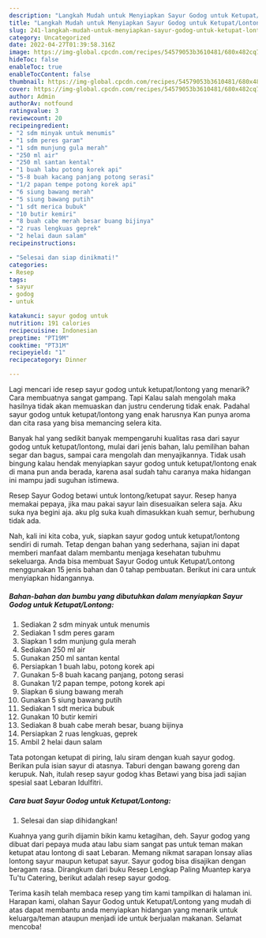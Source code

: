 ```yaml
---
description: "Langkah Mudah untuk Menyiapkan Sayur Godog untuk Ketupat/Lontong yang Bisa Manjain Lidah, Buat Buka Puasa}"
title: "Langkah Mudah untuk Menyiapkan Sayur Godog untuk Ketupat/Lontong yang Bisa Manjain Lidah, Buat Buka Puasa}"
slug: 241-langkah-mudah-untuk-menyiapkan-sayur-godog-untuk-ketupat-lontong-yang-bisa-manjain-lidah-buat-buka-puasa
category: Uncategorized
date: 2022-04-27T01:39:58.316Z
image: https://img-global.cpcdn.com/recipes/54579053b3610481/680x482cq70/sayur-godog-untuk-ketupatlontong-foto-resep-utama.jpg
hideToc: false
enableToc: true
enableTocContent: false
thumbnail: https://img-global.cpcdn.com/recipes/54579053b3610481/680x482cq70/sayur-godog-untuk-ketupatlontong-foto-resep-utama.jpg
cover: https://img-global.cpcdn.com/recipes/54579053b3610481/680x482cq70/sayur-godog-untuk-ketupatlontong-foto-resep-utama.jpg
author: Admin
authorAv: notfound
ratingvalue: 3
reviewcount: 20
recipeingredient:
- "2 sdm minyak untuk menumis"
- "1 sdm peres garam"
- "1 sdm munjung gula merah"
- "250 ml air"
- "250 ml santan kental"
- "1 buah labu potong korek api"
- "5-8 buah kacang panjang potong serasi"
- "1/2 papan tempe potong korek api"
- "6 siung bawang merah"
- "5 siung bawang putih"
- "1 sdt merica bubuk"
- "10 butir kemiri"
- "8 buah cabe merah besar buang bijinya"
- "2 ruas lengkuas geprek"
- "2 helai daun salam"
recipeinstructions:

- "Selesai dan siap dinikmati!"
categories:
- Resep
tags:
- sayur
- godog
- untuk

katakunci: sayur godog untuk 
nutrition: 191 calories
recipecuisine: Indonesian
preptime: "PT19M"
cooktime: "PT31M"
recipeyield: "1"
recipecategory: Dinner

---
```



Lagi mencari ide resep sayur godog untuk ketupat/lontong yang menarik? Cara membuatnya sangat gampang. Tapi Kalau salah mengolah maka hasilnya tidak akan memuaskan dan justru cenderung tidak enak. Padahal sayur godog untuk ketupat/lontong yang enak harusnya Kan punya aroma dan cita rasa yang bisa memancing selera kita.


Banyak hal yang sedikit banyak mempengaruhi kualitas rasa dari sayur godog untuk ketupat/lontong, mulai dari jenis bahan, lalu pemilihan bahan segar dan bagus, sampai cara mengolah dan menyajikannya. Tidak usah bingung kalau hendak menyiapkan sayur godog untuk ketupat/lontong enak di mana pun anda berada, karena asal sudah tahu caranya maka hidangan ini mampu jadi suguhan istimewa.

Resep Sayur Godog betawi untuk lontong/ketupat sayur. Resep hanya memakai pepaya, jika mau pakai sayur lain disesuaikan selera saja. Aku suka nya begini aja. aku plg suka kuah dimasukkan kuah semur, berhubung tidak ada.


Nah, kali ini kita coba, yuk, siapkan sayur godog untuk ketupat/lontong sendiri di rumah. Tetap dengan bahan yang sederhana, sajian ini dapat memberi manfaat dalam membantu menjaga kesehatan tubuhmu sekeluarga. Anda bisa membuat Sayur Godog untuk Ketupat/Lontong menggunakan 15 jenis bahan dan 0 tahap pembuatan. Berikut ini cara untuk menyiapkan hidangannya.

<!--inarticleads1-->

##### Bahan-bahan dan bumbu yang dibutuhkan dalam menyiapkan Sayur Godog untuk Ketupat/Lontong:

1. Sediakan 2 sdm minyak untuk menumis
1. Sediakan 1 sdm peres garam
1. Siapkan 1 sdm munjung gula merah
1. Sediakan 250 ml air
1. Gunakan 250 ml santan kental
1. Persiapkan 1 buah labu, potong korek api
1. Gunakan 5-8 buah kacang panjang, potong serasi
1. Gunakan 1/2 papan tempe, potong korek api
1. Siapkan 6 siung bawang merah
1. Gunakan 5 siung bawang putih
1. Sediakan 1 sdt merica bubuk
1. Gunakan 10 butir kemiri
1. Sediakan 8 buah cabe merah besar, buang bijinya
1. Persiapkan 2 ruas lengkuas, geprek
1. Ambil 2 helai daun salam


Tata potongan ketupat di piring, lalu siram dengan kuah sayur godog. Berikan pula isian sayur di atasnya. Taburi dengan bawang goreng dan kerupuk. Nah, itulah resep sayur godog khas Betawi yang bisa jadi sajian spesial saat Lebaran Idulfitri. 

<!--inarticleads2-->

##### Cara buat Sayur Godog untuk Ketupat/Lontong:


1. Selesai dan siap dihidangkan!

Kuahnya yang gurih dijamin bikin kamu ketagihan, deh. Sayur godog yang dibuat dari pepaya muda atau labu siam sangat pas untuk teman makan ketupat atau lontong di saat Lebaran. Memang nikmat sarapan lonsay alias lontong sayur maupun ketupat sayur. Sayur godog bisa disajikan dengan beragam rasa. Dirangkum dari buku Resep Lengkap Paling Muantep karya Tu&#39;tu Catering, berikut adalah resep sayur godog. 

Terima kasih telah membaca resep yang tim kami tampilkan di halaman ini. Harapan kami, olahan Sayur Godog untuk Ketupat/Lontong yang mudah di atas dapat membantu anda menyiapkan hidangan yang menarik untuk keluarga/teman ataupun menjadi ide untuk berjualan makanan. Selamat mencoba!

